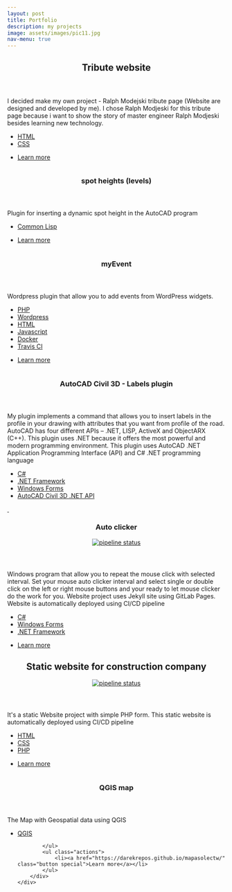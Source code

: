 ```yaml
---
layout: post
title: Portfolio
description: my projects
image: assets/images/pic11.jpg
nav-menu: true
---
```


<!-- Main -->
<div id="main 6u$ 12u$(medium)">

<!-- One -->
<section id="one">
	<div class="inner">
		<header class="major">
			<h2>Tribute website</h2>
		</header>
		<p> I decided make my own project - Ralph Modejski tribute page (Website are designed and developed by me). I chose Ralph Modjeski for this tribute page because i want to show the story of master engineer Ralph Modjeski besides learning new technology.</p>
    <ul class="actions">
    	<li><a href="#" class="button spaced">HTML</a></li>
    	<li><a href="#" class="button spaced">CSS</a></li>
    </ul>
		<ul class="actions">
			<li><a href="https://darekrepos.github.io/tribute-to-Ralph-Modejski/" class="button special">Learn more</a></li>
		</ul>
	</div>
</section>

<!-- Two -->
<section id="two" class="spotlights">
	<section>
		<a href="https://github.com/DarekRepos/koty-wysokosciowe" class="image">
			<img src="{% link assets/images/pic08.jpg %}" alt="" data-position="center center" />
		</a>
		<div class="content">
			<div class="inner">
				<header class="major">
					<h3>spot heights (levels)</h3>
				</header>
				<p>Plugin for inserting a dynamic spot height in the AutoCAD program</p>
        <ul class="actions">
        	<li><a href="#" class="button spaced">Common Lisp</a></li>
        </ul>        
				<ul class="actions">
					<li><a href="https://github.com/DarekRepos/koty-wysokosciowe" class="button special">Learn more</a></li>
				</ul>
			</div>
		</div>
	</section>
	<section>
		<a href="https://github.com/DarekRepos/myEvent" class="image">
			<img src="{% link assets/images/pic09.jpg %}" alt="" data-position="top center" />
		</a>
		<div class="content">
			<div class="inner">
				<header class="major">
					<h3>myEvent</h3>
				</header>
				<p>Wordpress plugin that allow you to add events from WordPress widgets.</p>
        <ul class="actions">
          <li><a href="#" class="button spaced">PHP</a></li>
          <li><a href="#" class="button spaced">Wordpress</a></li>
          <li><a href="#" class="button spaced">HTML</a></li>
          <li><a href="#" class="button spaced">Javascript</a></li>
					<li><a href="#" class="button spaced">Docker</a></li>
					<li><a href="#" class="button spaced">Travis CI</a></li>
        </ul>    
				<ul class="actions">
					<li><a href="https://github.com/DarekRepos/myEvent" class="button special">Learn more</a></li>
				</ul>
			</div>
		</div>
	</section>
	<section>
		<a href="#" class="image">
			<img src="{% link assets/images/opcje-ustawień-stylu.png %}" alt="" data-position="25% 25%" />
		</a>
		<div class="content">
			<div class="inner">
				<header class="major">
					<h3>AutoCAD Civil 3D - Labels plugin</h3>
				</header>
				<p> My plugin  implements a command that allows you to insert labels in the profile in your drawing with attributes that you want from profile of the road. AutoCAD has four different APIs – .NET, LISP, ActiveX and ObjectARX (C++). This plugin uses .NET because it offers the most powerful and modern programming environment. This plugin uses AutoCAD .NET Application Programming Interface (API) and C# .NET programming language</p>
        <ul class="actions">
          <li><a href="#" class="button spaced">C#</a></li>
          <li><a href="#" class="button spaced">.NET Framework</a></li>
          <li><a href="#" class="button spaced">Windows Forms</a></li>
					<li><a href="#" class="button spaced">AutoCAD Civil 3D .NET API</a></li>
        </ul>    
			</div>
		</div>
	</section>
</section>
<!-- Three -->
<section>
	<a href="https://erydanand3osob.gitlab.io/Auto-clicker-website/" class="aligncenter">
		<img src="{% link assets/images/Clicker.png %}" alt="" data-position="center" />
	</a>
	<a href="https://erydanand3osob.gitlab.io/Auto-clicker-website/" class="aligncenter">
		<img src="{% link assets/images/Clicker2.png %}" alt="" data-position="center" />
	</a>
	<div class="content">
		<div class="inner">
			<header class="major">
				<h3>Auto clicker</h3>
				<a href="https://gitlab.com/erydanand3osob/Auto-clicker-website/-/commits/main"><img alt="pipeline status" src="https://gitlab.com/erydanand3osob/Auto-clicker-website/badges/main/pipeline.svg" /></a>
			</header>
			<p>Windows program that allow you to repeat the mouse click with selected interval. Set your mouse auto clicker interval and select single or double click on the left or right mouse buttons and your ready to let mouse clicker do the work for you. Website project uses Jekyll site using GitLab Pages. Website is automatically deployed using CI/CD pipeline</p>
			<ul class="actions">
				<li><a href="#" class="button spaced">C#</a></li>
				<li><a href="#" class="button spaced">Windows Forms</a></li>
				<li><a href="#" class="button spaced">.NET Framework</a></li>
			</ul>    
			<ul class="actions">
				<li><a href="https://erydanand3osob.gitlab.io/Auto-clicker-website/" class="button special">Learn more</a></li>
			</ul>
		</div>
	</div>
</section>
<!-- four -->
<section id="four">
	<div class="inner">
		<header class="major">
			<h2>Static website for construction company</h2>
			<a href="https://gitlab.com/erydanand3osob/duda-dom.pl-website/-/commits/master"><img alt="pipeline status" src="https://gitlab.com/erydanand3osob/duda-dom.pl-website/badges/master/pipeline.svg" /></a>
		</header>
		<p>It's a static Website project with simple PHP form. This static website is automatically deployed using CI/CD pipeline</p>
		<ul class="actions">
			<li><a href="#" class="button spaced">HTML</a></li>
			<li><a href="#" class="button spaced">CSS</a></li>
			<li><a href="#" class="button spaced">PHP</a></li>
		</ul>
		<ul class="actions">
			<li><a href="https://erydanand3osob.gitlab.io/duda-dom.pl-website" class="button special">Learn more</a></li>
		</ul>
	</div>
</section>
<!-- five -->
<section>
	<a href="https://darekrepos.github.io/mapasolectw/" class="image">
		<img src="{% link assets/images/mapasolectw.png %}" alt="" data-position="top center" />
	</a>
	<div class="content">
		<div class="inner">
			<header class="major">
				<h3>QGIS map</h3>
			</header>
			<p>The Map with Geospatial data using QGIS</p>
			<ul class="actions">
				<li><a href="#" class="button spaced">QGIS</a></li>

			</ul>    
			<ul class="actions">
				<li><a href="https://darekrepos.github.io/mapasolectw/" class="button special">Learn more</a></li>
			</ul>
		</div>
	</div>
</section>
</div>
